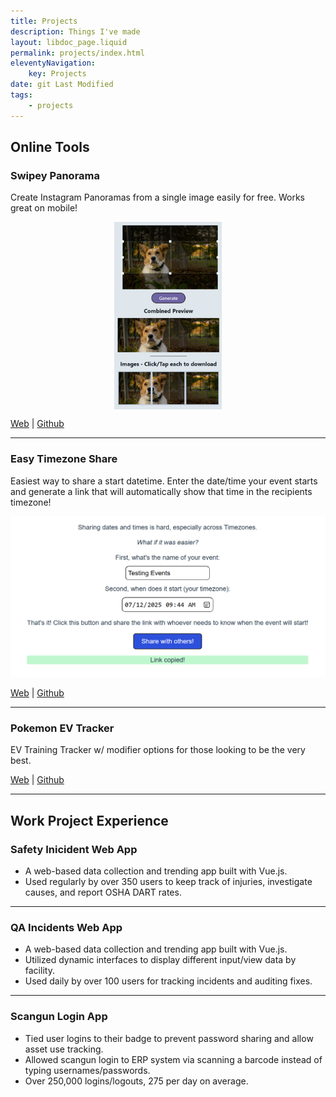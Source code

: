 ```yaml
---
title: Projects
description: Things I've made
layout: libdoc_page.liquid
permalink: projects/index.html
eleventyNavigation:
    key: Projects
date: git Last Modified
tags:
    - projects
---
```


## Online Tools

### Swipey Panorama

Create Instagram Panoramas from a single image easily for free.
Works great on mobile!

<img src="../../assets/projects/swipeypanorama-preview.png" alt="Swipey Panorama app preview screenshot showing the output examples using a photo of a dog." height="300" style="display: block; margin: auto">

[Web](https://swipeypanorama.terabytetiger.com/) | [Github](https://github.com/TerabyteTiger/swipeypanorama)

<hr>

### Easy Timezone Share

Easiest way to share a start datetime. Enter the date/time your event starts and generate a link that will automatically show that time in the recipients timezone!

![Timezone app preview screenshot](../../assets/projects/timezone-preview.png)

[Web](https://tz.terabytetiger.com/) | [Github](https://github.com/TerabyteTiger/tzconvert)

<hr>

### Pokemon EV Tracker

EV Training Tracker w/ modifier options for those looking to be the very best.

[Web](https://ev.terabytetiger.com/) | [Github](https://github.com/TerabyteTiger/pokemon)

<hr>

## Work Project Experience

### Safety Inicident Web App

-   A web-based data collection and trending app built with Vue.js.
-   Used regularly by over 350 users to keep track of injuries, investigate causes, and report OSHA DART rates.

<hr>

### QA Incidents Web App

-   A web-based data collection and trending app built with Vue.js.
-   Utilized dynamic interfaces to display different input/view data by facility.
-   Used daily by over 100 users for tracking incidents and auditing fixes.

<hr>

### Scangun Login App

-   Tied user logins to their badge to prevent password sharing and allow asset use tracking.
-   Allowed scangun login to ERP system via scanning a barcode instead of typing usernames/passwords.
-   Over 250,000 logins/logouts, 275 per day on average.
